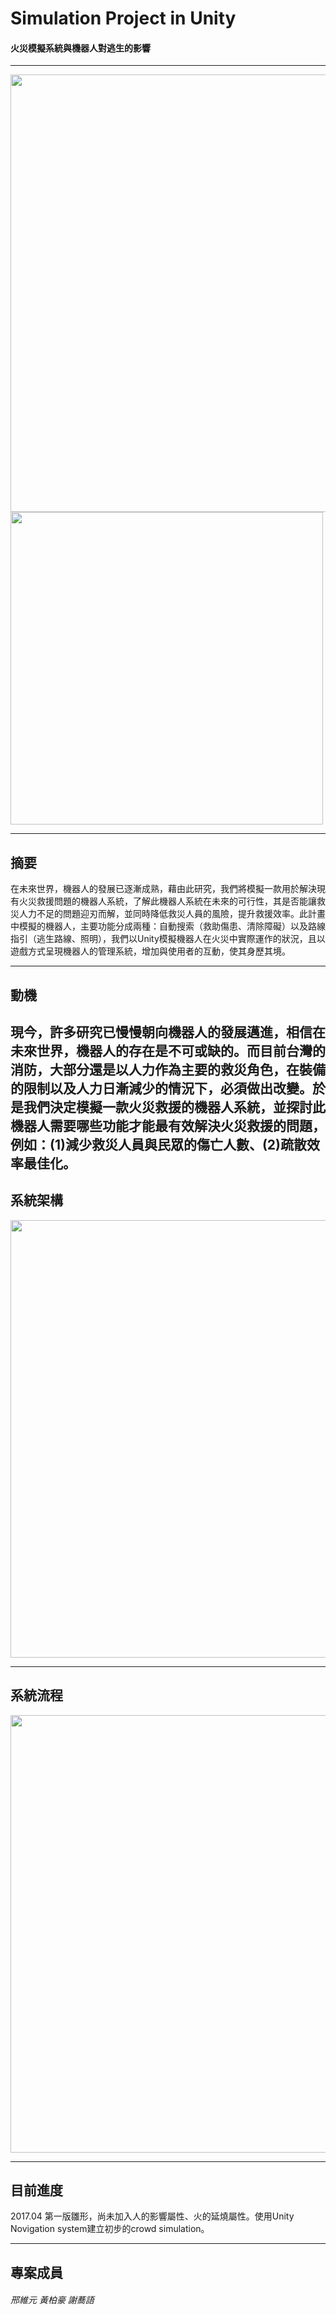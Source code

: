 # Simulation Project in Unity

#### 火災模擬系統與機器人對逃生的影響
------------
<img src="https://drive.google.com/file/d/0B9yFF-tLMEhEOE5veHhEd1B3MTg/view"  width="700"/> <img src="https://drive.google.com/file/d/0B9yFF-tLMEhESFdvTkEzbExWZHM/view?usp=sharing"  width="500"/> 

------------
## 摘要
在未來世界，機器人的發展已逐漸成熟，藉由此研究，我們將模擬一款用於解決現有火災救援問題的機器人系統，了解此機器人系統在未來的可行性，其是否能讓救災人力不足的問題迎刃而解，並同時降低救災人員的風險，提升救援效率。此計畫中模擬的機器人，主要功能分成兩種：自動搜索（救助傷患、清除障礙）以及路線指引（逃生路線、照明），我們以Unity模擬機器人在火災中實際運作的狀況，且以遊戲方式呈現機器人的管理系統，增加與使用者的互動，使其身歷其境。

------------
## 動機
現今，許多研究已慢慢朝向機器人的發展邁進，相信在未來世界，機器人的存在是不可或缺的。而目前台灣的消防，大部分還是以人力作為主要的救災角色，在裝備的限制以及人力日漸減少的情況下，必須做出改變。於是我們決定模擬一款火災救援的機器人系統，並探討此機器人需要哪些功能才能最有效解決火災救援的問題，例如：(1)減少救災人員與民眾的傷亡人數、(2)疏散效率最佳化。
------------
## 系統架構
<img src="https://drive.google.com/file/d/0B9yFF-tLMEhERi1ibnVTbEk3bzg/view?usp=sharing"  width="700"/>

------------
## 系統流程
<img src="https://drive.google.com/file/d/0B9yFF-tLMEhEekdEa1dIMkNEa2c/view?usp=sharing"  width="700"/>

------------
## 目前進度
2017.04 第一版雛形，尚未加入人的影響屬性、火的延燒屬性。使用Unity Novigation system建立初步的crowd simulation。

------------
## 專案成員
###### 邢維元 黃柏豪 謝蕎語


